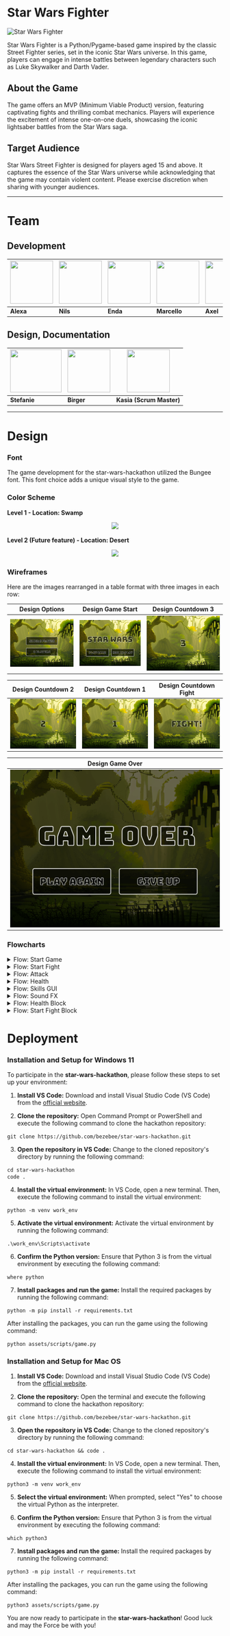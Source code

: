 

# Star Wars Fighter

![Star Wars Fighter](https://res.cloudinary.com/dugnokxox/image/upload/v1683977827/Untitled_design_2_1_ytahxt.png)

Star Wars Fighter is a Python/Pygame-based game inspired by the classic Street Fighter series, set in the iconic Star Wars universe. In this game, players can engage in intense battles between legendary characters such as Luke Skywalker and Darth Vader.

## About the Game

The game offers an MVP (Minimum Viable Product) version, featuring captivating fights and thrilling combat mechanics. Players will experience the excitement of intense one-on-one duels, showcasing the iconic lightsaber battles from the Star Wars saga.

## Target Audience

Star Wars Street Fighter is designed for players aged 15 and above. It captures the essence of the Star Wars universe while acknowledging that the game may contain violent content. Please exercise discretion when sharing with younger audiences.

---

# Team
## Development 
 
<img src="https://res.cloudinary.com/dugnokxox/image/upload/v1683972498/2956511464374_571116d863fdb7cfdddc_original_twyjgm.jpg" width="100" height="100"> | <img src="https://res.cloudinary.com/dugnokxox/image/upload/v1683972499/T0L30B202-U04DA4ZBYQP-d6a19f923a1c-512_mjw3aj.jpg" width="100" height="100"> | <img src="https://res.cloudinary.com/dugnokxox/image/upload/v1683972498/5096181649479_1cb1d13081a7b21529ee_original_z2stt5.jpg" width="100" height="100"> | <img src="https://res.cloudinary.com/dugnokxox/image/upload/v1683972498/T0L30B202-U027SSHGWR2-ee27a6441a05-512_big514.jpg" width="100" height="100"> |<img src="https://res.cloudinary.com/dugnokxox/image/upload/v1683974819/T0L30B202-U035YTTV8AY-15207e3a48c9-512_ugxg9a.jpg" width="100" height="100">
--- | --- | --- | --- | --- 
**Alexa** | **Nils** | **Enda** | **Marcello** | **Axel**

## Design, Documentation

<img src="https://res.cloudinary.com/dugnokxox/image/upload/v1683972498/5157186135504_bde3e09c15e748b14e2b_original_vaun4g.jpg" width="120" height="100"> |<img src="https://res.cloudinary.com/dugnokxox/image/upload/v1683972498/5119376632039_db27c3bf13f8f4dbcd96_original_if6wmu.png" width="100" height="100"> | <img src="https://res.cloudinary.com/dugnokxox/image/upload/v1683972499/1991261958708_34b36fa33c26782c2f14_original_kuz6uu.png" width="100" height="100">
--- | --- | ---
**Stefanie** | **Birger** | **Kasia (Scrum Master)** 
---

# Design

### Font
The game development for the star-wars-hackathon utilized the Bungee font. This font choice adds a unique visual style to the game.

### Color Scheme

**Level 1 - Location: Swamp** 
<p align="center"><img src="https://res.cloudinary.com/dugnokxox/image/upload/v1683975998/Swamp_Level_1_hqivyr.png" ></p>

**Level 2 (Future feature) - Location: Desert** 
<p align="center"><img src="https://res.cloudinary.com/dugnokxox/image/upload/v1683976097/Desert_Level_1_wnrz6i.png" ></p>

### Wireframes

Here are the images rearranged in a table format with three images in each row:

| Design Options                  | Design Game Start                 | Design Countdown 3               |
|---------------------------------|----------------------------------|----------------------------------|
| ![Design Options](assets/readme/design-options.png) | ![Design Game Start](assets/readme/design-gamestart.png) | ![Design Countdown 3](assets/readme/design-countdown3.png) |

| Design Countdown 2              | Design Countdown 1               | Design Countdown Fight           |
|---------------------------------|----------------------------------|----------------------------------|
| ![Design Countdown 2](assets/readme/design-countdown2.png) | ![Design Countdown 1](assets/readme/design-countdown1.png) | ![Design Countdown Fight](assets/readme/design-countdownfight.png) |

| Design Game Over                |
|---------------------------------|
| ![Design Game Over](assets/readme/design-gameover.png) |



### Flowcharts

<details>
  <summary>Flow: Start Game</summary>
  <p align="center">
    <img src="assets/readme/flow-startgame.png" alt="Flow: Start Game" width="50%" height="50%">
  </p>
</details>
<details>
  <summary>Flow: Start Fight</summary>
  <p align="center">
    <img src="assets/readme/flow-startfight.png" alt="Flow: Start Fight" width="50%" height="50%">
  </p>
</details>
<details>
  <summary>Flow: Attack</summary>
  <p align="center">
    <img src="assets/readme/flow-attack.png" alt="Flow: Attack" width="50%" height="50%">
  </p>
</details>
<details>
  <summary>Flow: Health</summary>
  <p align="center">
    <img src="assets/readme/flow-health.png" alt="Flow: Health" width="50%" height="50%">
  </p>
</details>
<details>
  <summary>Flow: Skills GUI</summary>
  <p align="center">
    <img src="assets/readme/flow-skillsgui.png" alt="Flow: Skills GUI" width="50%" height="50%">
  </p>
</details>
<details>
  <summary>Flow: Sound FX</summary>
  <p align="center">
    <img src="assets/readme/flow-soundfx.png" alt="Flow: Sound FX" width="50%" height="50%">
  </p>
</details>
<details>
  <summary>Flow: Health Block</summary>
  <p align="center">
    <img src="assets/readme/flow-healthblock.png" alt="Flow: Health Block" width="50%" height="50%">
  </p>
</details>
<details>
  <summary>Flow: Start Fight Block</summary>
  <p align="center">
    <img src="assets/readme/flow-startfightblock.png" alt="Flow: Start Fight Block" width="50%" height="50%">
  </p>
</details>


# Deployment

### Installation and Setup for Windows 11

To participate in the **star-wars-hackathon**, please follow these steps to set up your environment:

1. **Install VS Code:** Download and install Visual Studio Code (VS Code) from the [official website](https://code.visualstudio.com/).

2. **Clone the repository:** Open Command Prompt or PowerShell and execute the following command to clone the hackathon repository:

```shell
git clone https://github.com/bezebee/star-wars-hackathon.git
```

3. **Open the repository in VS Code:** Change to the cloned repository's directory by running the following command:

```shell
cd star-wars-hackathon
code .
```

4. **Install the virtual environment:** In VS Code, open a new terminal. Then, execute the following command to install the virtual environment:

```shell
python -m venv work_env
```

5. **Activate the virtual environment:** Activate the virtual environment by running the following command:

```shell
.\work_env\Scripts\activate
```

6. **Confirm the Python version:** Ensure that Python 3 is from the virtual environment by executing the following command:

```shell
where python
```

7. **Install packages and run the game:** Install the required packages by running the following command:

```shell
python -m pip install -r requirements.txt
```

After installing the packages, you can run the game using the following command:

```shell
python assets/scripts/game.py
```
### Installation and Setup for Mac OS

1. **Install VS Code:** Download and install Visual Studio Code (VS Code) from the [official website](https://code.visualstudio.com/).

2. **Clone the repository:** Open the terminal and execute the following command to clone the hackathon repository:

```
git clone https://github.com/bezebee/star-wars-hackathon.git
```

3. **Open the repository in VS Code:** Change to the cloned repository's directory by running the following command:

```
cd star-wars-hackathon && code .
```

4. **Install the virtual environment:** In VS Code, open a new terminal. Then, execute the following command to install the virtual environment:

```
python3 -m venv work_env
```

5. **Select the virtual environment:** When prompted, select "Yes" to choose the virtual Python as the interpreter.

6. **Confirm the Python version:** Ensure that Python 3 is from the virtual environment by executing the following command:

```
which python3
```

7. **Install packages and run the game:** Install the required packages by running the following command:

```
python3 -m pip install -r requirements.txt
```

After installing the packages, you can run the game using the following command:

```
python3 assets/scripts/game.py
```

You are now ready to participate in the **star-wars-hackathon**! Good luck and may the Force be with you!
